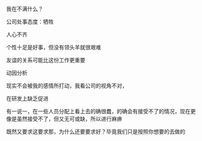 我在不满什么？

公司处事态度：牺牲

人心不齐

个性十足是好事，但没有领头羊就很艰难

友谊的关系可能比这份工作更重要

动因分析

现实不会被我的感情所打动，我看公司的视角不对，

在研发上缺乏促进

有一说一，在一些人员分配上看上去的确很蠢，的确会有接受不了的情况，现在更像是虽然接受不了，但又无可或缺，所以进行麻痹

既然又要求这要求那，为什么还要要求好？毕竟我们只是按照你想要的去做的
